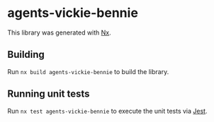 # agents-vickie-bennie

This library was generated with [Nx](https://nx.dev).

## Building

Run `nx build agents-vickie-bennie` to build the library.

## Running unit tests

Run `nx test agents-vickie-bennie` to execute the unit tests via [Jest](https://jestjs.io).
